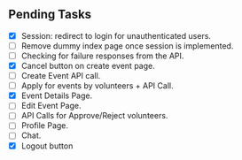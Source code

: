 ## Pending Tasks

- [x] Session: redirect to login for unauthenticated users.
- [ ] Remove dummy index page once session is implemented.
- [ ] Checking for failure responses from the API.
- [x] Cancel button on create event page.
- [ ] Create Event API call.
- [ ] Apply for events by volunteers + API Call.
- [x] Event Details Page.
- [ ] Edit Event Page.
- [ ] API Calls for Approve/Reject volunteers.
- [ ] Profile Page.
- [ ] Chat.
- [x] Logout button
